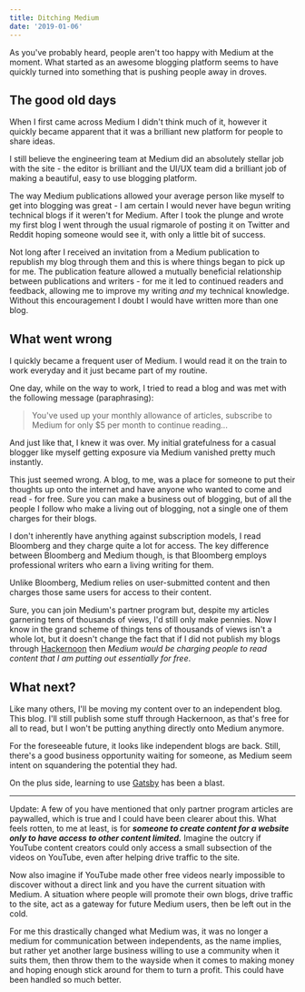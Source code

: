 ```yaml
---
title: Ditching Medium
date: '2019-01-06'
---
```


As you've probably heard, people aren't too happy with Medium at the moment. What started
as an awesome blogging platform seems to have quickly turned into something that is
pushing people away in droves.

## The good old days

When I first came across Medium I didn't think much of it, however it quickly became apparent that
it was a brilliant new platform for people to share ideas.

I still believe the engineering team at Medium did an absolutely stellar job with the site - the editor
is brilliant and the UI/UX team did a brilliant job of making a beautiful, easy to use blogging platform.

The way Medium publications allowed your average person like myself to get into blogging was
great - I am certain I would never have begun writing technical blogs if it weren't for Medium.
After I took the plunge and wrote my first blog I went through the usual rigmarole of posting it
on Twitter and Reddit hoping someone would see it, with only a little bit of success.

Not long after I received an invitation from a Medium publication to republish my blog through them and
this is where things began to pick up for me. The publication feature allowed a mutually beneficial
relationship between publications and writers - for me it led to continued readers and feedback, allowing
me to improve my writing *and* my technical knowledge. Without this encouragement I doubt I would have
written more than one blog.

## What went wrong

I quickly became a frequent user of Medium. I would read it on the train to work everyday and it just
became part of my routine.

One day, while on the way to work, I tried to read a blog and was met with the following message (paraphrasing):

> You've used up your monthly allowance of articles, subscribe to Medium for only $5 per month to continue reading...

And just like that, I knew it was over. My initial gratefulness for a casual blogger like myself getting exposure
via Medium vanished pretty much instantly.

This just seemed wrong. A blog, to me, was a place for someone to put their thoughts up onto the internet and have
anyone who wanted to come and read - for free. Sure you can make a business out of blogging, but of all the people I follow who
make a living out of blogging, not a single one of them charges for their blogs.

I don't inherently have anything against subscription models, I read Bloomberg and they charge quite a lot for access. The key
difference between Bloomberg and Medium though, is that Bloomberg employs professional writers who earn a living writing for them.

Unlike Bloomberg, Medium relies on user-submitted content and then charges those same users for access to their content.

Sure, you can join Medium's partner program but, despite my articles garnering tens of thousands of views, I'd still only make pennies. Now
I know in the grand scheme of things tens of thousands of views isn't a whole lot, but it doesn't change the fact that if I did not publish my blogs
through [Hackernoon](https://hackernoon.com/) then *Medium would be charging people to read content that I am putting out essentially for free*.

## What next?

Like many others, I'll be moving my content over to an independent blog. This blog. I'll still publish some stuff through Hackernoon, as that's free
for all to read, but I won't be putting anything directly onto Medium anymore.

For the foreseeable future, it looks like independent blogs are back. Still, there's a good business opportunity waiting for someone, as Medium seem
intent on squandering the potential they had.

On the plus side, learning to use [Gatsby](https://www.gatsbyjs.org/) has been a blast.

* * *

Update: A few of you have mentioned that only partner program articles are paywalled, which is true and I could have been clearer about this. What
feels rotten, to me at least, is for ***someone to create content for a website only to have access to other content limited.*** Imagine the outcry if
YouTube content creators could only access a small subsection of the videos on YouTube, even after helping drive traffic to the site.

Now also imagine if YouTube made other free videos nearly impossible to discover without a direct link and you have the current situation with Medium. A situation
where people will promote their own blogs, drive traffic to the site, act as a gateway for future Medium users, then be left out in the cold.

For me this drastically changed what Medium was, it was no longer a medium for communication between independents, as the name implies, but rather yet another large
business willing to use a community when it suits them, then throw them to the wayside when it comes to making money and hoping enough stick around for them to turn a profit. This
could have been handled so much better.